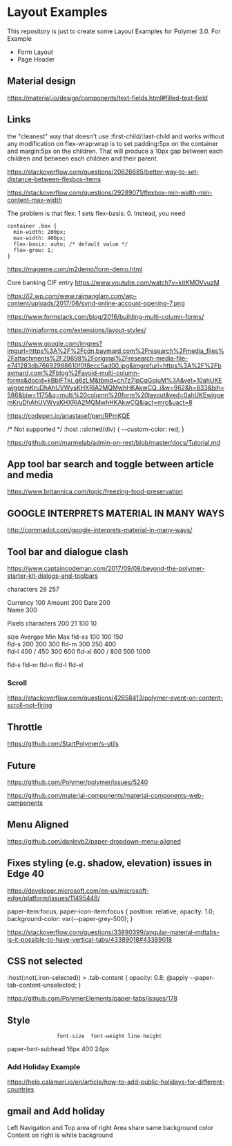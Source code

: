 # Layout Examples

This repository is just to create some Layout Examples for Polymer 3.0. For Example
* Form Layout
* Page Header 

## Material design
https://material.io/design/components/text-fields.html#filled-text-field


## Links

the "cleanest" way that doesn't use :first-child/:last-child and works without any modification on flex-wrap:wrap is to set padding:5px on the container and margin:5px on the children. That will produce a 10px gap between each children and between each children and their parent.

https://stackoverflow.com/questions/20626685/better-way-to-set-distance-between-flexbox-items

https://stackoverflow.com/questions/29289071/flexbox-min-width-min-content-max-width

The problem is that flex: 1 sets flex-basis: 0. Instead, you need
```
container .box {
  min-width: 200px;
  max-width: 400px;
  flex-basis: auto; /* default value */
  flex-grow: 1;
}
```

https://mageme.com/m2demo/form-demo.html

Core banking CIF entry
https://www.youtube.com/watch?v=kitKMOVvuzM

https://i2.wp.com/www.rajmanglam.com/wp-content/uploads/2017/06/synd-online-account-opening-7.png


https://www.formstack.com/blog/2016/building-multi-column-forms/

https://ninjaforms.com/extensions/layout-styles/

https://www.google.com/imgres?imgurl=https%3A%2F%2Fcdn.baymard.com%2Fresearch%2Fmedia_files%2Fattachments%2F29898%2Foriginal%2Fresearch-media-file-e741283db76692988610f0f8ecc5ad00.jpg&imgrefurl=https%3A%2F%2Fbaymard.com%2Fblog%2Favoid-multi-column-forms&docid=kBblFTki_g6zLM&tbnid=cn7z7IpCqGqiuM%3A&vet=10ahUKEwjgoemKruDhAhUVWysKHXRlA2MQMwhHKAkwCQ..i&w=962&h=833&bih=586&biw=1175&q=multi%20column%20form%20layout&ved=0ahUKEwjgoemKruDhAhUVWysKHXRlA2MQMwhHKAkwCQ&iact=mrc&uact=8


https://codepen.io/anastasef/pen/RPmKQE


/* Not supported */
:host ::slotted(div) {
  --custom-color: red;
}

https://github.com/marmelab/admin-on-rest/blob/master/docs/Tutorial.md

## App tool bar search and toggle between article and media

https://www.britannica.com/topic/freezing-food-preservation

## GOOGLE INTERPRETS MATERIAL IN MANY WAYS
http://commadot.com/google-interprets-material-in-many-ways/

## Tool bar and dialogue clash
https://www.captaincodeman.com/2017/09/08/beyond-the-polymer-starter-kit-dialogs-and-toolbars


characters
28            257


Currency  100
Amount    200
Date      200     
Name      300


Pixels    characters
200       21
100       10

size      Avergae         Min       Max
fld-xs    100             100       150        
fld-s     200             200       300
fld-m     300             250       400       
fld-l     400 / 450       300       600 
fld-xl    600 / 800       500       1000




fld-s
fld-m
fld-n
fld-l
fld-xl

### Scroll

https://stackoverflow.com/questions/42658413/polymer-event-on-content-scroll-not-firing

## Throttle

https://github.com/StartPolymer/s-utils


## Future
https://github.com/Polymer/polymer/issues/5240

https://github.com/material-components/material-components-web-components

## Menu Aligned
https://github.com/danleyb2/paper-dropdown-menu-aligned


## Fixes styling (e.g. shadow, elevation) issues in Edge 40 
https://developer.microsoft.com/en-us/microsoft-edge/platform/issues/11495448/

paper-item:focus,
paper-icon-item:focus {
  position: relative;
  opacity: 1.0;
  background-color: var(--paper-grey-500);
}


https://stackoverflow.com/questions/33890399/angular-material-mdtabs-is-it-possible-to-have-vertical-tabs/43389018#43389018

## CSS not selected

:host(:not(.iron-selected)) > .tab-content {
        opacity: 0.8;
        @apply --paper-tab-content-unselected;
}

https://github.com/PolymerElements/paper-tabs/issues/178

## Style
                    font-size  font-weight line-height
paper-font-subhead  16px        400        24px

### Add Holiday Example
https://help.calamari.io/en/article/how-to-add-public-holidays-for-different-countries


## gmail and Add holiday
Left Navigation and Top area of right Area share same background color
Content on right is white background

